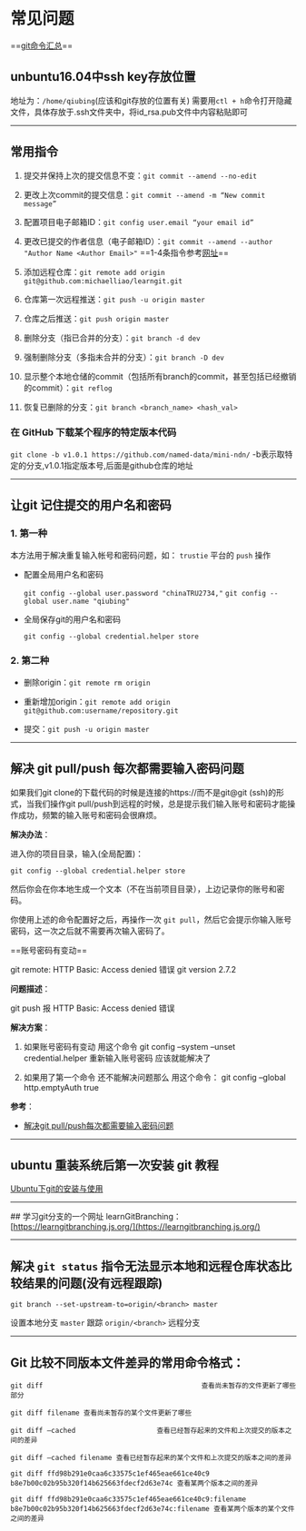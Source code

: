 # 常见问题

==[git命令汇总](https://mp.weixin.qq.com/s?__biz=MzA5NTM3MjIxMw==&mid=2247484580&idx=1&sn=9ac83658e03cb45d7e35782227426fd3&chksm=9041127ea7369b68e2e355a1e87f6a5e3f478fe935f81dabcb510c0cc4c651535e2bfe7de6b1&mpshare=1&scene=1&srcid=0103oHWK05XywbOFqy0Lrsug&pass_ticket=%2Fi7PcKZH%2BZSC5sQT0EObq5fGXivd2QvJkwLv0Izasu2LKzVfbdYztnrXbevQD%2BEf#rd)==

## unbuntu16.04中ssh key存放位置

地址为：`/home/qiubing`(应该和git存放的位置有关)
需要用`ctl + h`命令打开隐藏文件，具体存放于.ssh文件夹中，将id_rsa.pub文件中内容粘贴即可

---

## 常用指令

1. 提交并保持上次的提交信息不变：`git commit --amend --no-edit`
2. 更改上次commit的提交信息：`git commit --amend -m “New commit message”`
3. 配置项目电子邮箱ID：`git config user.email “your email id”`
4. 更改已提交的作者信息（电子邮箱ID）：`git commit --amend --author "Author Name <Author Email>"`   ==1-4条指令参考[网址](https://mp.weixin.qq.com/s?__biz=MzAxODI5ODMwOA==&mid=2666543441&idx=1&sn=6038e8f63d0b99bf9a5aa8bc62abdc49&chksm=80dcfdfab7ab74ec3044c239af88dc6ef6e64a82f76c3ccf29b2d1b319919471e373a0106e38&mpshare=1&scene=1&srcid=#rd)==

5. 添加远程仓库：`git remote add origin git@github.com:michaelliao/learngit.git`
6. 仓库第一次远程推送：`git push -u origin master`
7. 仓库之后推送：`git push origin master`
8. 删除分支（指已合并的分支）：`git branch -d dev`
9. 强制删除分支（多指未合并的分支）：`git branch -D dev`
10. 显示整个本地仓储的commit（包括所有branch的commit，甚至包括已经撤销的commit）：`git reflog`
11. 恢复已删除的分支：`git branch <branch_name> <hash_val>`

### 在 GitHub 下载某个程序的特定版本代码

`git clone -b v1.0.1 https://github.com/named-data/mini-ndn/`
-b表示取特定的分支,v1.0.1指定版本号,后面是github仓库的地址

---

## 让git 记住提交的用户名和密码

### 1. 第一种

本方法用于解决重复输入帐号和密码问题，如： `trustie` 平台的 `push` 操作

- 配置全局用户名和密码

    `git config --global user.password "chinaTRU2734,"`
    `git config --global user.name "qiubing"`

- 全局保存git的用户名和密码

    `git config --global credential.helper store`

### 2. 第二种

- 删除origin：`git remote rm origin`

- 重新增加origin：`git remote add origin git@github.com:username/repository.git`

- 提交：`git push -u origin master`

---

## 解决 git pull/push 每次都需要输入密码问题

如果我们git clone的下载代码的时候是连接的https://而不是git@git (ssh)的形式，当我们操作git pull/push到远程的时候，总是提示我们输入账号和密码才能操作成功，频繁的输入账号和密码会很麻烦。

**解决办法**：

进入你的项目目录，输入(全局配置)：

```shell
git config --global credential.helper store
```

然后你会在你本地生成一个文本（不在当前项目目录），上边记录你的账号和密码。

你使用上述的命令配置好之后，再操作一次 `git pull`，然后它会提示你输入账号密码，这一次之后就不需要再次输入密码了。

==账号密码有变动==

git remote: HTTP Basic: Access denied 错误
git version 2.7.2

**问题描述**：

git push 报 HTTP Basic: Access denied 错误

**解决方案**：

1. 如果账号密码有变动 用这个命令 git config –system –unset credential.helper 重新输入账号密码 应该就能解决了

2. 如果用了第一个命令 还不能解决问题那么 用这个命令：
git config –global http.emptyAuth true

**参考**：

- [解决git pull/push每次都需要输入密码问题](https://blog.csdn.net/IAlexanderI/article/details/83216931)

---

## ubuntu 重装系统后第一次安装 git 教程

[Ubuntu下git的安装与使用](https://www.cnblogs.com/lxm20145215----/p/5905765.html)

---

## 学习git分支的一个网址
learnGitBranching：[https://learngitbranching.js.org/](https://learngitbranching.js.org/)

---

## 解决 `git status` 指令无法显示本地和远程仓库状态比较结果的问题(没有远程跟踪)

```shell
git branch --set-upstream-to=origin/<branch> master
```

设置本地分支 `master` 跟踪 `origin/<branch>` 远程分支

---

## Git 比较不同版本文件差异的常用命令格式：

```shell
git diff                                       查看尚未暂存的文件更新了哪些部分

git diff filename 查看尚未暂存的某个文件更新了哪些

git diff –cached                    查看已经暂存起来的文件和上次提交的版本之间的差异

git diff –cached filename 查看已经暂存起来的某个文件和上次提交的版本之间的差异

git diff ffd98b291e0caa6c33575c1ef465eae661ce40c9 b8e7b00c02b95b320f14b625663fdecf2d63e74c 查看某两个版本之间的差异

git diff ffd98b291e0caa6c33575c1ef465eae661ce40c9:filename b8e7b00c02b95b320f14b625663fdecf2d63e74c:filename 查看某两个版本的某个文件之间的差异
```
